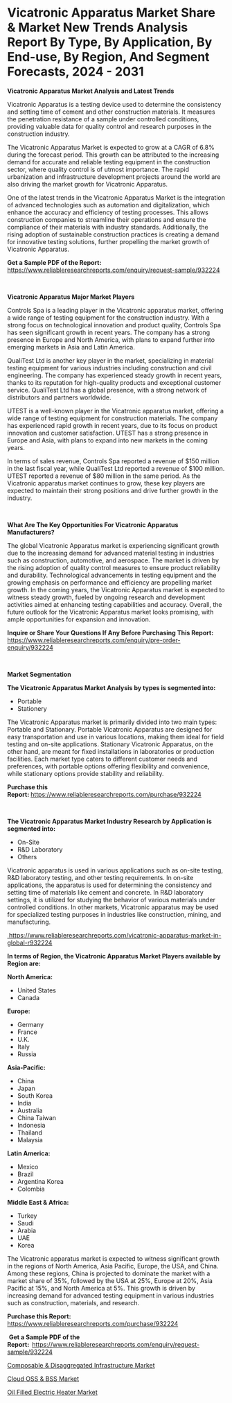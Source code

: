 <p><h1>Vicatronic Apparatus Market Share & Market New Trends Analysis Report By Type, By Application, By End-use, By Region, And Segment Forecasts, 2024 - 2031</h1></p><p><strong>Vicatronic Apparatus Market Analysis and Latest Trends</strong></p>
<p><p>Vicatronic Apparatus is a testing device used to determine the consistency and setting time of cement and other construction materials. It measures the penetration resistance of a sample under controlled conditions, providing valuable data for quality control and research purposes in the construction industry.</p><p>The Vicatronic Apparatus Market is expected to grow at a CAGR of 6.8% during the forecast period. This growth can be attributed to the increasing demand for accurate and reliable testing equipment in the construction sector, where quality control is of utmost importance. The rapid urbanization and infrastructure development projects around the world are also driving the market growth for Vicatronic Apparatus.</p><p>One of the latest trends in the Vicatronic Apparatus Market is the integration of advanced technologies such as automation and digitalization, which enhance the accuracy and efficiency of testing processes. This allows construction companies to streamline their operations and ensure the compliance of their materials with industry standards. Additionally, the rising adoption of sustainable construction practices is creating a demand for innovative testing solutions, further propelling the market growth of Vicatronic Apparatus.</p></p>
<p><strong>Get a Sample PDF of the Report:&nbsp;</strong> <a href="https://www.reliableresearchreports.com/enquiry/request-sample/932224">https://www.reliableresearchreports.com/enquiry/request-sample/932224</a></p>
<p>&nbsp;</p>
<p><strong>Vicatronic Apparatus Major Market Players</strong></p>
<p><p>Controls Spa is a leading player in the Vicatronic apparatus market, offering a wide range of testing equipment for the construction industry. With a strong focus on technological innovation and product quality, Controls Spa has seen significant growth in recent years. The company has a strong presence in Europe and North America, with plans to expand further into emerging markets in Asia and Latin America.</p><p>QualiTest Ltd is another key player in the market, specializing in material testing equipment for various industries including construction and civil engineering. The company has experienced steady growth in recent years, thanks to its reputation for high-quality products and exceptional customer service. QualiTest Ltd has a global presence, with a strong network of distributors and partners worldwide.</p><p>UTEST is a well-known player in the Vicatronic apparatus market, offering a wide range of testing equipment for construction materials. The company has experienced rapid growth in recent years, due to its focus on product innovation and customer satisfaction. UTEST has a strong presence in Europe and Asia, with plans to expand into new markets in the coming years.</p><p>In terms of sales revenue, Controls Spa reported a revenue of $150 million in the last fiscal year, while QualiTest Ltd reported a revenue of $100 million. UTEST reported a revenue of $80 million in the same period. As the Vicatronic apparatus market continues to grow, these key players are expected to maintain their strong positions and drive further growth in the industry.</p></p>
<p>&nbsp;</p>
<p><strong>What Are The Key Opportunities For Vicatronic Apparatus Manufacturers?</strong></p>
<p><p>The global Vicatronic Apparatus market is experiencing significant growth due to the increasing demand for advanced material testing in industries such as construction, automotive, and aerospace. The market is driven by the rising adoption of quality control measures to ensure product reliability and durability. Technological advancements in testing equipment and the growing emphasis on performance and efficiency are propelling market growth. In the coming years, the Vicatronic Apparatus market is expected to witness steady growth, fueled by ongoing research and development activities aimed at enhancing testing capabilities and accuracy. Overall, the future outlook for the Vicatronic Apparatus market looks promising, with ample opportunities for expansion and innovation.</p></p>
<p><strong>Inquire or Share Your Questions If Any Before Purchasing This Report:</strong> <a href="https://www.reliableresearchreports.com/enquiry/pre-order-enquiry/932224">https://www.reliableresearchreports.com/enquiry/pre-order-enquiry/932224</a></p>
<p>&nbsp;</p>
<p><strong>Market Segmentation</strong></p>
<p><strong>The Vicatronic Apparatus Market Analysis by types is segmented into:</strong></p>
<p><ul><li>Portable</li><li>Stationery</li></ul></p>
<p><p>The Vicatronic Apparatus market is primarily divided into two main types: Portable and Stationary. Portable Vicatronic Apparatus are designed for easy transportation and use in various locations, making them ideal for field testing and on-site applications. Stationary Vicatronic Apparatus, on the other hand, are meant for fixed installations in laboratories or production facilities. Each market type caters to different customer needs and preferences, with portable options offering flexibility and convenience, while stationary options provide stability and reliability.</p></p>
<p><strong>Purchase this Report:&nbsp;</strong><a href="https://www.reliableresearchreports.com/purchase/932224">https://www.reliableresearchreports.com/purchase/932224</a></p>
<p>&nbsp;</p>
<p><strong>The Vicatronic Apparatus Market Industry Research by Application is segmented into:</strong></p>
<p><ul><li>On-Site</li><li>R&D Laboratory</li><li>Others</li></ul></p>
<p><p>Vicatronic apparatus is used in various applications such as on-site testing, R&D laboratory testing, and other testing requirements. In on-site applications, the apparatus is used for determining the consistency and setting time of materials like cement and concrete. In R&D laboratory settings, it is utilized for studying the behavior of various materials under controlled conditions. In other markets, Vicatronic apparatus may be used for specialized testing purposes in industries like construction, mining, and manufacturing.</p></p>
<p><a href="https://www.reliableresearchreports.com/vicatronic-apparatus-market-in-global-r932224">&nbsp;https://www.reliableresearchreports.com/vicatronic-apparatus-market-in-global-r932224</a></p>
<p><strong>In terms of Region, the Vicatronic Apparatus Market Players available by Region are:</strong></p>
<p>
    <p> <strong> North America: </strong>
        <ul>
            <li>United States</li>
            <li>Canada</li>
        </ul>
        </p> 
    <p> <strong> Europe: </strong>
        <ul>
            <li>Germany</li>
            <li>France</li>
            <li>U.K.</li>
            <li>Italy</li>
            <li>Russia</li>
        </ul>
        </p> 
    <p> <strong> Asia-Pacific: </strong>
        <ul>
            <li>China</li>
            <li>Japan</li>
            <li>South Korea</li>
            <li>India</li>
            <li>Australia</li>
            <li>China Taiwan</li>
            <li>Indonesia</li>
            <li>Thailand</li>
            <li>Malaysia</li>
        </ul>
        </p> 
    <p> <strong> Latin America: </strong>
        <ul>
            <li>Mexico</li>
            <li>Brazil</li>
            <li>Argentina Korea</li>
            <li>Colombia</li>
        </ul>
        </p> 
    <p> <strong> Middle East & Africa: </strong>
        <ul>
            <li>Turkey</li>
            <li>Saudi</li>
            <li>Arabia</li>
            <li>UAE</li>
            <li>Korea</li>
        </ul>
    </p>
    </p>
<p><p>The Vicatronic apparatus market is expected to witness significant growth in the regions of North America, Asia Pacific, Europe, the USA, and China. Among these regions, China is projected to dominate the market with a market share of 35%, followed by the USA at 25%, Europe at 20%, Asia Pacific at 15%, and North America at 5%. This growth is driven by increasing demand for advanced testing equipment in various industries such as construction, materials, and research.</p></p>
<p><strong>Purchase this Report: </strong><a href="https://www.reliableresearchreports.com/purchase/932224">https://www.reliableresearchreports.com/purchase/932224</a></p>
<p>&nbsp;<strong>Get a Sample PDF of the Report:&nbsp;&nbsp;</strong><a href="https://www.reliableresearchreports.com/enquiry/request-sample/932224">https://www.reliableresearchreports.com/enquiry/request-sample/932224</a></p>
<p><strong></strong></p>
<p><p><a href="https://view.publitas.com/reportprime-1/global-composable-disaggregated-infrastructure-market-size-share-analysis-by-product-type-by-application-by-region-forecasts-2024-2031/">Composable & Disaggregated Infrastructure Market</a></p><p><a href="https://view.publitas.com/reportprime-1/an-in-depth-analysis-of-the-global-cloud-oss-bss-market-scope-and-its-rapid-growing-10-7-cagr-forcasted-for-period-from-2024-to-2031/">Cloud OSS & BSS Market</a></p><p><a href="https://medium.com/@joshavis90/oil-filled-electric-heater-market-share-market-analysis-growth-trends-forecasts-for-period-9197e37744ba">Oil Filled Electric Heater Market</a></p></p>